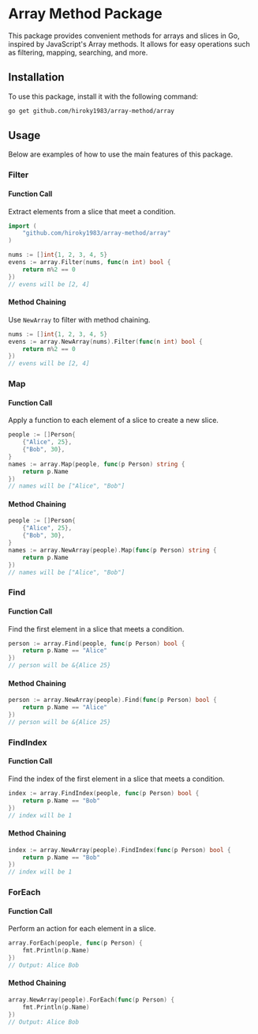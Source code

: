 # Array Method Package

This package provides convenient methods for arrays and slices in Go, inspired by JavaScript's Array methods. It allows for easy operations such as filtering, mapping, searching, and more.

## Installation

To use this package, install it with the following command:

```bash
go get github.com/hiroky1983/array-method/array
```

## Usage

Below are examples of how to use the main features of this package.

### Filter

#### Function Call

Extract elements from a slice that meet a condition.

```go
import (
    "github.com/hiroky1983/array-method/array"
)

nums := []int{1, 2, 3, 4, 5}
evens := array.Filter(nums, func(n int) bool {
    return n%2 == 0
})
// evens will be [2, 4]
```

#### Method Chaining

Use `NewArray` to filter with method chaining.

```go
nums := []int{1, 2, 3, 4, 5}
evens := array.NewArray(nums).Filter(func(n int) bool {
    return n%2 == 0
})
// evens will be [2, 4]
```

### Map

#### Function Call

Apply a function to each element of a slice to create a new slice.

```go
people := []Person{
    {"Alice", 25},
    {"Bob", 30},
}
names := array.Map(people, func(p Person) string {
    return p.Name
})
// names will be ["Alice", "Bob"]
```

#### Method Chaining

```go
people := []Person{
    {"Alice", 25},
    {"Bob", 30},
}
names := array.NewArray(people).Map(func(p Person) string {
    return p.Name
})
// names will be ["Alice", "Bob"]
```

### Find

#### Function Call

Find the first element in a slice that meets a condition.

```go
person := array.Find(people, func(p Person) bool {
    return p.Name == "Alice"
})
// person will be &{Alice 25}
```

#### Method Chaining

```go
person := array.NewArray(people).Find(func(p Person) bool {
    return p.Name == "Alice"
})
// person will be &{Alice 25}
```

### FindIndex

#### Function Call

Find the index of the first element in a slice that meets a condition.

```go
index := array.FindIndex(people, func(p Person) bool {
    return p.Name == "Bob"
})
// index will be 1
```

#### Method Chaining

```go
index := array.NewArray(people).FindIndex(func(p Person) bool {
    return p.Name == "Bob"
})
// index will be 1
```

### ForEach

#### Function Call

Perform an action for each element in a slice.

```go
array.ForEach(people, func(p Person) {
    fmt.Println(p.Name)
})
// Output: Alice Bob
```

#### Method Chaining

```go
array.NewArray(people).ForEach(func(p Person) {
    fmt.Println(p.Name)
})
// Output: Alice Bob
```
